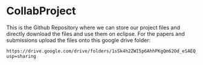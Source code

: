 # CollabProject


This is the Github Repository where we can store our project files and directly download the files and use them on eclipse.
For the papers and submissions upload the files onto this google drive folder:
```
https://drive.google.com/drive/folders/1sSk4h2ZWI5p6AhhPKgQm62Od_eSAEQ_t?usp=sharing
```
